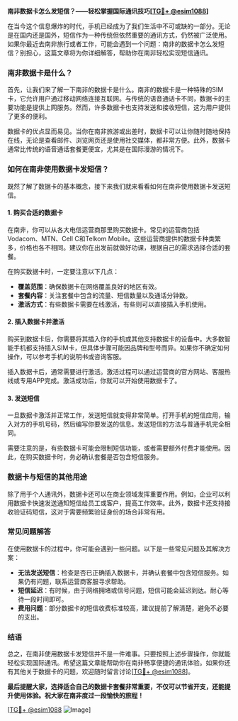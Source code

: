 **南非数据卡怎么发短信？——轻松掌握国际通讯技巧[[TG💪+ @esim1088](https://t.me/s/esim1088)]**

在当今这个信息爆炸的时代，手机已经成为了我们生活中不可或缺的一部分。无论是在国内还是国外，短信作为一种传统但依然重要的通讯方式，仍然被广泛使用。如果你最近去南非旅行或者工作，可能会遇到一个问题：南非的数据卡怎么发短信？别担心，这篇文章将为你详细解答，帮助你在南非轻松实现短信通讯。

### 南非数据卡是什么？

首先，让我们来了解一下南非的数据卡是什么。南非的数据卡是一种特殊的SIM卡，它允许用户通过移动网络连接互联网。与传统的语音通话卡不同，数据卡的主要功能是提供上网服务。然而，许多数据卡也支持发送和接收短信，这为用户提供了更多的便利。

数据卡的优点显而易见。当你在南非旅游或出差时，数据卡可以让你随时随地保持在线，无论是查看邮件、浏览网页还是使用社交媒体，都非常方便。此外，数据卡通常比传统的语音通话套餐更便宜，尤其是在国际漫游的情况下。

### 如何在南非使用数据卡发短信？

既然了解了数据卡的基本概念，接下来我们就来看看如何在南非使用数据卡发送短信。

#### 1. 购买合适的数据卡

在南非，你可以从各大电信运营商那里购买数据卡。常见的运营商包括Vodacom、MTN、Cell C和Telkom Mobile。这些运营商提供的数据卡种类繁多，价格也各不相同。建议你在出发前就做好功课，根据自己的需求选择合适的套餐。

在购买数据卡时，一定要注意以下几点：

- **覆盖范围**：确保数据卡在网络覆盖良好的地区有效。
- **套餐内容**：关注套餐中包含的流量、短信数量以及通话分钟数。
- **激活方式**：有些数据卡需要在线激活，有些则可以直接插入手机使用。

#### 2. 插入数据卡并激活

购买到数据卡后，你需要将其插入你的手机或其他支持数据卡的设备中。大多数智能手机都支持插入SIM卡，但具体步骤可能因品牌和型号而异。如果你不确定如何操作，可以参考手机的说明书或咨询客服。

插入数据卡后，通常需要进行激活。激活过程可以通过运营商的官方网站、客服热线或专用APP完成。激活成功后，你就可以开始使用数据卡了。

#### 3. 发送短信

一旦数据卡激活并正常工作，发送短信就变得非常简单。打开手机的短信应用，输入对方的手机号码，然后编写你要发送的信息。发送短信的方法与普通手机完全相同。

需要注意的是，有些数据卡可能会限制短信功能，或者需要额外付费才能使用。因此，在购买数据卡时，务必确认套餐是否包含短信服务。

### 数据卡与短信的其他用途

除了用于个人通讯外，数据卡还可以在商业领域发挥重要作用。例如，企业可以利用数据卡快速发送通知短信给员工或客户，提高工作效率。此外，数据卡还支持接收验证码短信，这对于需要频繁验证身份的场合非常有用。

### 常见问题解答

在使用数据卡的过程中，你可能会遇到一些问题。以下是一些常见问题及其解决方案：

- **无法发送短信**：检查是否已正确插入数据卡，并确认套餐中包含短信服务。如果仍有问题，联系运营商客服寻求帮助。
- **短信延迟**：有时候，由于网络拥堵或信号问题，短信可能会延迟到达。耐心等待一段时间即可。
- **费用问题**：部分数据卡的短信收费标准较高，建议提前了解清楚，避免不必要的支出。

### 结语

总之，在南非使用数据卡发短信并不是一件难事。只要按照上述步骤操作，你就能轻松实现国际通讯。希望这篇文章能帮助你在南非畅享便捷的通讯体验。如果你还有其他关于数据卡的问题，欢迎随时留言讨论[[TG💪+ @esim1088](https://t.me/s/esim1088)]。

**最后提醒大家，选择适合自己的数据卡套餐非常重要，不仅可以节省开支，还能提升使用体验。祝大家在南非度过一段愉快的旅程！**

[[TG💪+ @esim1088](https://t.me/s/esim1088) ![Image](https://i.postimg.cc/4NQfJmqS/Snipaste-2025-05-13-00-14-12.png)]